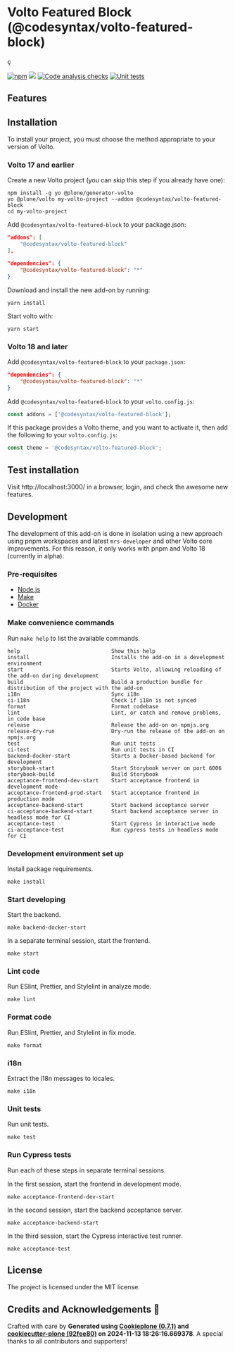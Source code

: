 # Volto Featured Block (@codesyntax/volto-featured-block)

ç

[![npm](https://img.shields.io/npm/v/@codesyntax/volto-featured-block)](https://www.npmjs.com/package/@codesyntax/volto-featured-block)
[![](https://img.shields.io/badge/-Storybook-ff4785?logo=Storybook&logoColor=white&style=flat-square)](https://codesyntax.github.io/volto-featured-block/)
[![Code analysis checks](https://github.com/codesyntax/volto-featured-block/actions/workflows/code.yml/badge.svg)](https://github.com/codesyntax/volto-featured-block/actions/workflows/code.yml)
[![Unit tests](https://github.com/codesyntax/volto-featured-block/actions/workflows/unit.yml/badge.svg)](https://github.com/codesyntax/volto-featured-block/actions/workflows/unit.yml)

## Features

<!-- List your awesome features here -->

## Installation

To install your project, you must choose the method appropriate to your version of Volto.


### Volto 17 and earlier

Create a new Volto project (you can skip this step if you already have one):

```
npm install -g yo @plone/generator-volto
yo @plone/volto my-volto-project --addon @codesyntax/volto-featured-block
cd my-volto-project
```

Add `@codesyntax/volto-featured-block` to your package.json:

```JSON
"addons": [
    "@codesyntax/volto-featured-block"
],

"dependencies": {
    "@codesyntax/volto-featured-block": "*"
}
```

Download and install the new add-on by running:

```
yarn install
```

Start volto with:

```
yarn start
```

### Volto 18 and later

Add `@codesyntax/volto-featured-block` to your `package.json`:

```json
"dependencies": {
    "@codesyntax/volto-featured-block": "*"
}
```

Add `@codesyntax/volto-featured-block` to your `volto.config.js`:

```javascript
const addons = ['@codesyntax/volto-featured-block'];
```

If this package provides a Volto theme, and you want to activate it, then add the following to your `volto.config.js`:

```javascript
const theme = '@codesyntax/volto-featured-block';
```

## Test installation

Visit http://localhost:3000/ in a browser, login, and check the awesome new features.


## Development

The development of this add-on is done in isolation using a new approach using pnpm workspaces and latest `mrs-developer` and other Volto core improvements.
For this reason, it only works with pnpm and Volto 18 (currently in alpha).


### Pre-requisites

-   [Node.js](https://6.docs.plone.org/install/create-project.html#node-js)
-   [Make](https://6.docs.plone.org/install/create-project.html#make)
-   [Docker](https://6.docs.plone.org/install/create-project.html#docker)


### Make convenience commands

Run `make help` to list the available commands.

```text
help                             Show this help
install                          Installs the add-on in a development environment
start                            Starts Volto, allowing reloading of the add-on during development
build                            Build a production bundle for distribution of the project with the add-on
i18n                             Sync i18n
ci-i18n                          Check if i18n is not synced
format                           Format codebase
lint                             Lint, or catch and remove problems, in code base
release                          Release the add-on on npmjs.org
release-dry-run                  Dry-run the release of the add-on on npmjs.org
test                             Run unit tests
ci-test                          Run unit tests in CI
backend-docker-start             Starts a Docker-based backend for development
storybook-start                  Start Storybook server on port 6006
storybook-build                  Build Storybook
acceptance-frontend-dev-start    Start acceptance frontend in development mode
acceptance-frontend-prod-start   Start acceptance frontend in production mode
acceptance-backend-start         Start backend acceptance server
ci-acceptance-backend-start      Start backend acceptance server in headless mode for CI
acceptance-test                  Start Cypress in interactive mode
ci-acceptance-test               Run cypress tests in headless mode for CI
```

### Development environment set up

Install package requirements.

```shell
make install
```

### Start developing

Start the backend.

```shell
make backend-docker-start
```

In a separate terminal session, start the frontend.

```shell
make start
```

### Lint code

Run ESlint, Prettier, and Stylelint in analyze mode.

```shell
make lint
```

### Format code

Run ESlint, Prettier, and Stylelint in fix mode.

```shell
make format
```

### i18n

Extract the i18n messages to locales.

```shell
make i18n
```

### Unit tests

Run unit tests.

```shell
make test
```

### Run Cypress tests

Run each of these steps in separate terminal sessions.

In the first session, start the frontend in development mode.

```shell
make acceptance-frontend-dev-start
```

In the second session, start the backend acceptance server.

```shell
make acceptance-backend-start
```

In the third session, start the Cypress interactive test runner.

```shell
make acceptance-test
```

## License

The project is licensed under the MIT license.

## Credits and Acknowledgements 🙏

Crafted with care by **Generated using [Cookieplone (0.7.1)](https://github.com/plone/cookieplone) and [cookiecutter-plone (92fee80)](https://github.com/plone/cookiecutter-plone/commit/92fee80e8c83fceacc79c729e5dddbe3ffaa502e) on 2024-11-13 18:26:16.669378**. A special thanks to all contributors and supporters!
